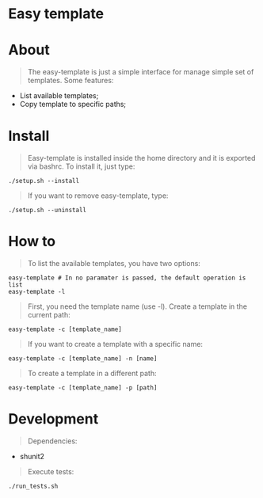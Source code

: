 # Easy template

# About

> The easy-template is just a simple interface for manage simple set of
templates. Some features:

* List available templates;
* Copy template to specific paths;

# Install

> Easy-template is installed inside the home directory and it is exported via
bashrc. To install it, just type:

```
./setup.sh --install
```

> If you want to remove easy-template, type:

```
./setup.sh --uninstall
```

# How to

> To list the available templates, you have two options:

```
easy-template # In no paramater is passed, the default operation is list
easy-template -l
```

> First, you need the template name (use -l). Create a template in the current
path:

```
easy-template -c [template_name]
```

> If you want to create a template with a specific name:

```
easy-template -c [template_name] -n [name]
```

> To create a template in a different path:

```
easy-template -c [template_name] -p [path]
```
# Development

> Dependencies:

* shunit2

> Execute tests:

```
./run_tests.sh
```
